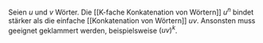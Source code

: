 Seien $u$ und $v$ Wörter. Die [[K-fache Konkatenation von Wörtern]] $u^n$ bindet stärker als die einfache [[Konkatenation von Wörtern]] $uv$. Ansonsten muss geeignet geklammert werden,  beispielsweise $(uv)^k$.
